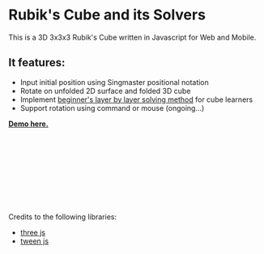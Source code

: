 # Rubik's Cube and its Solvers

This is a 3D 3x3x3 Rubik's Cube written in Javascript for Web and Mobile. 


## It features: 
* Input initial position using Singmaster positional notation
* Rotate on unfolded 2D surface and folded 3D cube
* Implement [beginner's layer by layer solving method](https://ruwix.com/the-rubiks-cube/how-to-solve-the-rubiks-cube-beginners-method/) for cube learners
* Support rotation using command or mouse (ongoing...)





**[Demo here.](http://ligangwang.github.io/rubikscube/)**
<br/>
<br/>
<br/>
<br/>
<br/>
<br/>
<br/>
<br/>
<br/>
<br/>

Credits to the following libraries:
* [three js](https://github.com/mrdoob/three.js/)
* [tween js](https://github.com/tweenjs/tween.js/)
